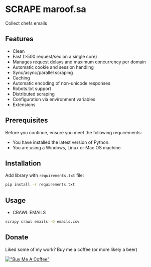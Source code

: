 # SCRAPE maroof.sa
Collect chefs emails

## Features

-   Clean
-   Fast (>500 request/sec on a single core)
-   Manages request delays and maximum concurrency per domain
-   Automatic cookie and session handling
-   Sync/async/parallel scraping
-   Caching
-   Automatic encoding of non-unicode responses
-   Robots.txt support
-   Distributed scraping
-   Configuration via environment variables
-   Extensions

## Prerequisites

Before you continue, ensure you meet the following requirements:

* You have installed the latest version of Python.
* You are using a Windows, Linux or Mac OS machine.

## Installation

Add library with `requirements.txt` file:

```cmd
pip install -r requirements.txt
```

## Usage
- CRAWL EMAILS
```cmd
scrapy crawl emails -O emails.csv
```

## Donate
Liked some of my work? Buy me a coffee (or more likely a beer)

[!["Buy Me A Coffee"](https://www.buymeacoffee.com/assets/img/custom_images/orange_img.png)](https://www.buymeacoffee.com/toannh8)